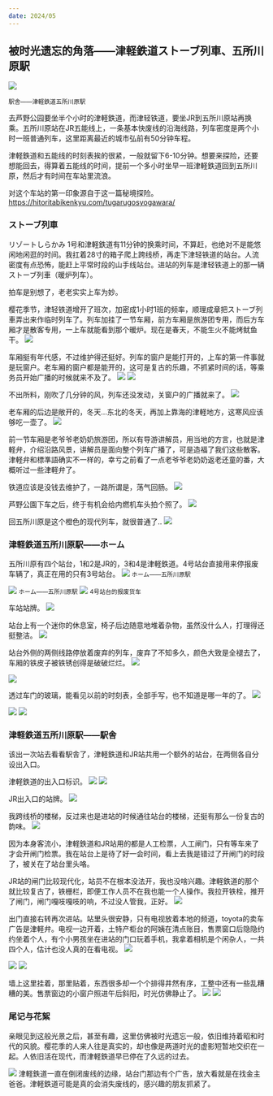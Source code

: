 ```yaml
---
date: 2024/05
---
```


## 被时光遗忘的角落——津軽鉄道ストーブ列車、五所川原駅
<img src="https://s2.loli.net/2024/05/05/4HOsDUXoWFYaiKV.jpg"/>

<small>駅舎——津軽鉄道五所川原駅</small>

去芦野公园要坐半个小时的津軽鉄道，而津轻铁道，要坐JR到五所川原站再换乘。五所川原站在JR五能线上，一条基本快废线的沿海线路，列车密度是两个小时一班普通列车，这里距离最近的城市弘前有50分钟车程。

津軽鉄道和五能线的时刻表挨的很紧，一般就留下6-10分钟。想要来探险，还要想能回去，得算着五能线的时间，提前一个多小时坐早一班津軽鉄道回到五所川原，然后才有时间在车站里流浪。

对这个车站的第一印象源自于这一篇秘境探险。
https://hitoritabikenkyu.com/tugarugosyogawara/

### ストーブ列車
リゾートしらかみ 1号和津軽鉄道有11分钟的换乘时间，不算赶，也绝对不是能悠闲地闲逛的时间。我扛着28寸的箱子爬上跨线桥，再走下津轻铁道的站台。人流密度有点恐怖，能赶上平常时段的山手线站台。进站的列车是津轻铁道上的那一辆ストーブ列車（暖炉列车）。

拍车是别想了，老老实实上车为妙。

樱花季节，津轻铁道增开了班次，加密成1小时1班的频率，顺理成章把ストーブ列車弄出来作临时列车了。列车加挂了一节车厢，前方车厢是旅游团专用，而后方车厢才是散客专用，一上车就能看到那个暖炉。现在是春天，不能生火不能烤鱿鱼干。
<img src="https://s2.loli.net/2024/05/05/kfRgcBVXCj9ZGhq.jpg"/>

车厢挺有年代感，不过维护得还挺好。列车的窗户是能打开的，上车的第一件事就是玩窗户。老车厢的窗户都是能开的，这可是复古的乐趣，不抓紧时间的话，等乘务员开始广播的时候就来不及了。
<img src="https://s2.loli.net/2024/05/05/ptzuKqTZHLmSE6a.jpg"/>
<img src="https://s2.loli.net/2024/05/05/yOSLZFbn2z7BXP1.jpg"/>

不出所料，刚吹了几分钟的风，列车还没发动，关窗户的广播就来了。
<img src="https://s2.loli.net/2024/05/05/vXxPrCWQVH4Tk6O.jpg"/>

老车厢的后边是敞开的，冬天...东北的冬天，再加上靠海的津軽地方，这寒风应该够吃一壶了。
<img src="https://s2.loli.net/2024/05/05/qOG3hY2ULb8tN1I.jpg"/>

前一节车厢是老爷爷老奶奶旅游团，所以有导游讲解员，用当地的方言，也就是津軽弁，介绍沿路风景，讲解员是面向整个列车广播了，可是造福了我们这些散客。津軽弁和標準語确实不一样的，幸亏之前看了一点老爷爷老奶奶返老还童的番，大概听过一些津軽弁了。

铁道应该是没钱去维护了，一路所谓是，荡气回肠。
<img src="https://s2.loli.net/2024/05/05/g6rStb9GRNVyz5W.jpg"/>

芦野公園下车之后，终于有机会给内燃机车头拍个照了。
<img src="https://s2.loli.net/2024/05/04/rRfIKLGJ5pV4tmB.jpg"/>

回五所川原是这个橙色的现代列车，就很普通了..
<img src="https://s2.loli.net/2024/05/04/MoraWegsHzvGCVp.jpg"/>


### 津軽鉄道五所川原駅——ホーム
五所川原有四个站台，1和2是JR的，3和4是津軽鉄道。4号站台直接用来停报废车辆了，真正在用的只有3号站台。
<img src="https://s2.loli.net/2024/05/05/TbM9YA5atj1puvD.jpg"/>
<small>ホーム——五所川原駅</small>

<img src="https://s2.loli.net/2024/05/05/WmUcR1vy7IsCSkV.jpg"/>
<small>ホーム——五所川原駅</small>

<img src="https://s2.loli.net/2024/05/05/c9bmf3jiEWpZJVk.jpg"/>
<small>4号站台的报废货车</small>

车站站牌。
<img src="https://s2.loli.net/2024/05/05/xacIsb3Y8htqnzM.jpg"/>

站台上有一个迷你的休息室，椅子后边随意地堆着杂物，虽然没什么人，打理得还挺整洁。
<img src="https://s2.loli.net/2024/05/05/N4ZRj5bxrIAwFVQ.jpg"/>

站台外侧的两侧线路停放着废弃的列车，废弃了不知多久，颜色大致是全褪去了，车厢的铁皮子被铁锈创得是破破烂烂。
<img src="https://s2.loli.net/2024/05/05/3eS76kt2fBhPmD8.jpg"/>

<img src="https://s2.loli.net/2024/05/05/dKWxLkwcoTBFHev.jpg"/>

透过车门的玻璃，能看见以前的时刻表，全部手写，也不知道是哪一年的了。
<img src="https://s2.loli.net/2024/05/05/ZJtiwTSzgxcbUo8.jpg"/>

<img src="https://s2.loli.net/2024/05/05/KAiaZzrwLBIyET8.jpg"/>


<img src="https://s2.loli.net/2024/05/05/uMLrOxK7k8seGXf.jpg"/>

### 津軽鉄道五所川原駅——駅舎
该出一次站去看看駅舎了，津軽鉄道和JR站共用一个额外的站台，在两侧各自分设出入口。

津軽鉄道的出入口标识。
<img src="https://s2.loli.net/2024/05/05/KwMaWVR7Sjg5PD9.jpg"/>
<img src="https://s2.loli.net/2024/05/05/uzqsbPxGDN37JOm.jpg"/>

JR出入口的站牌。
<img src="https://s2.loli.net/2024/05/05/QiAYUSlO94zX2E6.jpg"/>

我跨线桥的楼梯，反过来也是进站的时候通往站台的楼梯，还挺有那么一份复古的韵味。
<img src="https://s2.loli.net/2024/05/05/64KcshSq5mJpYa9.jpg"/>

因为本身客流小，津軽鉄道和JR站用的都是人工检票，人工闸门，只有等车来了才会开闸门检票。我在站台上是待了好一会时间，看上去我是错过了开闸门的时段了，被关在了站台里头咯。

JR站的闸门比较现代化，站员不在根本没法开，我也没啥兴趣。津軽鉄道的那个就比较复古了，铁栅栏，即便工作人员不在我也能一个人操作。我拉开铁栓，推开了闸门，闸门嘎吱嘎吱的响，不过没人管我，正好。
<img src="https://s2.loli.net/2024/05/05/kVpobJwOI1gGi3z.jpg"/>

出门直接右转再次进站。站里头很安静，只有电视放着本地的频道，toyota的卖车广告是津軽弁。电视一边开着，土特产柜台的阿姨在清点账目，售票窗口后隐隐约约坐着个人，有个小男孩坐在进站的门口玩着手机，我拿着相机是个闲杂人，一共四个人，估计也没人真的在看电视。
<img src="https://s2.loli.net/2024/05/05/ExwHjqBg4N69Y3G.jpg"/>

<img src="https://s2.loli.net/2024/05/05/KjRsqeLdPWSxI3G.jpg"/>

<img src="https://s2.loli.net/2024/05/05/JvOgF8jTRVyZxeP.jpg"/>

墙上这里挂着，那里贴着，东西很多却一个个排得井然有序，工整中还有一些乱糟糟的美。售票窗边的小窗户照进午后斜阳，时光仿佛静止了。
<img src="https://s2.loli.net/2024/05/05/pqbvcQOxwnyroEN.jpg"/>
<img src="https://s2.loli.net/2024/05/05/4HOsDUXoWFYaiKV.jpg"/>

### 尾记与花絮
亲眼见到这般光景之后，甚至有趣，这里仿佛被时光遗忘一般，依旧维持着昭和时代的风貌。樱花季的人来人往是真实的，却也像是两道时光的虚影短暂地交织在一起。人依旧活在现代，而津軽鉄道早已停在了久远的过去。

<img src="https://s2.loli.net/2024/05/05/YjxHKBfgJkut7Fl.jpg"/>
津軽鉄道一直在倒闭废线的边缘，站台门那边有个广告，放大看就是在找金主爸爸。津軽鉄道可能是真的会消失废线的，感兴趣的朋友抓紧了。

